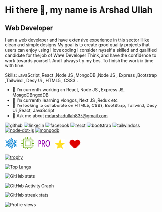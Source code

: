 <!-- https://www.linkedin.com/in/arshad-ullah-1b4795257/overlay/background-image/ -->
# Hi there 👋, my name is Arshad Ullah
## Web Developer


I am a web developer and have extensive experience in this sector I like clean and simple designs My goal is to create good quality projects that users can enjoy using I love coding I consider myself a skilled and qualified candidate for the job of Wave Developer Think, and have the confidence to work towards yourself. And I always try my best To finish the work in time with time.


Skills: JavaScript ,React ,Node JS ,MongoDB ,Node JS , Express ,Bootstrap ,Tailwind , Desy Ui , HTML5 , CSS3 .

- 🔭 I’m currently working on React, Node JS , Express JS, MongoDBngodDB 
- 🌱 I’m currently learning Mongos, Next JS ,Redux  etc 
- 👯 I’m looking to collaborate on HTML5, CSS3, BootStrap, Tailwind, Desy Ui ,React, JavaScript 
- 💬 Ask me about mdarshadullah835@gmail.com  


[<img src='https://cdn.jsdelivr.net/npm/simple-icons@3.0.1/icons/github.svg' alt='github' height='40'>](https://github.com/arshad4320)  [<img src='https://cdn.jsdelivr.net/npm/simple-icons@3.0.1/icons/linkedin.svg' alt='linkedin' height='40'>](https://www.linkedin.com/in/https://www.linkedin.com/in/arshad-ullah-1b4795257//)  [<img src='https://cdn.jsdelivr.net/npm/simple-icons@3.0.1/icons/facebook.svg' alt='facebook' height='40'>](https://www.facebook.com/https://www.facebook.com/profile.php?id=100008239428408)  [<img src='https://cdn.jsdelivr.net/npm/simple-icons@3.0.1/icons/react.svg' alt='react' height='40'>](https://reactjs.org/)  [<img src='https://cdn.jsdelivr.net/npm/simple-icons@3.0.1/icons/bootstrap.svg' alt='bootstrap' height='40'>](https://getbootstrap.com/docs/5.0/getting-started/introduction/)  [<img src='https://cdn.jsdelivr.net/npm/simple-icons@3.0.1/icons/tailwindcss.svg' alt='tailwindcss' height='40'>](https://tailwindui.com/components)  [<img src='https://cdn.jsdelivr.net/npm/simple-icons@3.0.1/icons/node-dot-js.svg' alt='node-dot-js' height='40'>](https://nodejs.org/en/)  [<img src='https://cdn.jsdelivr.net/npm/simple-icons@3.0.1/icons/mongodb.svg' alt='mongodb' height='40'>](https://www.mongodb.com/cloud/atlas/register)  

<a href='https://archiveprogram.github.com/'><img src='https://raw.githubusercontent.com/acervenky/animated-github-badges/master/assets/acbadge.gif' width='40' height='40'></a> <a href='https://docs.github.com/en/developers'><img src='https://raw.githubusercontent.com/acervenky/animated-github-badges/master/assets/devbadge.gif' width='40' height='40'></a> <a href='https://github.com/pricing'><img src='https://raw.githubusercontent.com/acervenky/animated-github-badges/master/assets/pro.gif' width='40' height='40'></a> <a href='https://stars.github.com/'><img src='https://raw.githubusercontent.com/acervenky/animated-github-badges/master/assets/starbadge.gif' width='35' height='35'></a> <a href='https://docs.github.com/en/github/supporting-the-open-source-community-with-github-sponsors'><img src='https://raw.githubusercontent.com/acervenky/animated-github-badges/master/assets/sponsorbadge.gif' width='35' height='35'></a> 

[![trophy](https://github-profile-trophy.vercel.app/?username=arshad4320)](https://github.com/ryo-ma/github-profile-trophy)

[![Top Langs](https://github-readme-stats.vercel.app/api/top-langs/?username=arshad4320)](https://github.com/anuraghazra/github-readme-stats)

![GitHub stats](https://github-readme-stats.vercel.app/api?username=arshad4320&show_icons=true)  

![GitHub Activity Graph](https://activity-graph.herokuapp.com/graph?username=arshad4320)  

![GitHub streak stats](https://streak-stats.demolab.com/?user=arshad4320)  

![Profile views](https://gpvc.arturio.dev/arshad4320)  
